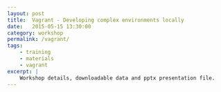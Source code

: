 ```yaml
---
layout: post
title:  Vagrant - Developing complex environments locally
date:   2015-05-15 13:30:00
category: workshop
permalink: /vagrant/
tags:
    - training
    - materials
    - vagrant
excerpt: |
    Workshop details, downloadable data and pptx presentation file.
---
```

